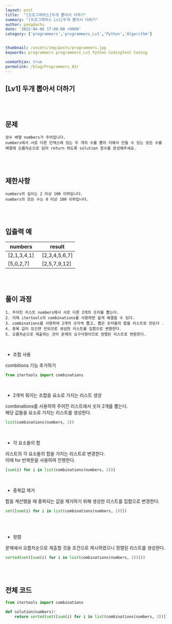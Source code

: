 ```yaml
---
layout: post
title:  "[프로그래머스]두개 뽑아서 더하기"
summary: "[프로그래머스 Lv1]두개 뽑아서 더하기"
author: pangdachu
date: '2022-04-06 17:00:00 +0900'
category: ['programmers','programmers_Lv1','Python','Algorithm']


thumbnail: /assets/img/posts/programmers.jpg
keywords: programmers programmers_Lv1 Python CodingTest Coding

usemathjax: true
permalink: /blog/Programmers_03/
---
```


## [Lv1] 두개 뽑아서 더하기 
<br>
<br>


문제
---------
```
정수 배열 numbers가 주어집니다.     
numbers에서 서로 다른 인덱스에 있는 두 개의 수를 뽑아 더해서 만들 수 있는 모든 수를     
배열에 오름차순으로 담아 return 하도록 solution 함수를 완성해주세요.        
```
<br>
<br>

제한사항
---------
```
numbers의 길이는 2 이상 100 이하입니다.         
numbers의 모든 수는 0 이상 100 이하입니다.
```
<br>
<br>

입출력 예
---------

|  numbers&nbsp;&nbsp;|  result  |      
|---------|---------|         
|  [2,1,3,4,1]&nbsp;&nbsp;|  [2,3,4,5,6,7]  |      
|  [5,0,2,7]&nbsp;&nbsp;|  [2,5,7,9,12]  |    
             
<br>
<br>

풀이 과정
---------
```
1. 주어진 리스트 numbers에서 서로 다른 2개의 숫자를 뽑는다.        
2. 이때 itertools의 combinations를 사용하면 쉽게 해결할 수 있다.        
3. combinations를 사용하여 2개의 숫자씩 뽑고, 뽑은 숫자들의 합을 리스트로 만든다 .      
4. 중복 값이 있으면 안되므로 생성한 리스트를 집합으로 변환한다.     
5. 오름차순으로 제출하는 것이 문제의 요구사항이므로 정렬된 리스트로 변환한다.       
```
<br>

* 조합 사용

combitions 기능 추가하기

```python
from itertools import combinations
```
<br>

* 2개씩 묶이는 조합을 요소로 가지는 리스트 생성

combinations를 사용하여 주어진 리스트에서 숫자 2개를 뽑는다.        
해당 값들을 요소로 가지는 리스트를 생성한다.        

```python
list(combinations(numbers, 2))
```
<br>

* 각 요소들의 합

리스트의 각 요소들의 합을 가지는 리스트로 변경한다.     
이때 for 반복문을 사용하여 진행한다.        

```python
[sum(i) for i in list(combinations(numbers, 2))]
```
<br>

* 중복값 제거   

합을 계산했을 때 중복되는 값을 제거하기 위해 생성한 리스트를 집합으로 변경한다.          

```python
set([sum(i) for i in list(combinations(numbers, 2))])
```
<br>
<br>

* 정렬  

문제에서 오름차순으로 제출할 것을 조건으로 제시하였으니 정렬된 리스트를 생성한다.        

```python
sorted(set([sum(i) for i in list(combinations(numbers, 2))]))
```
<br>
<br>

전체 코드
---------
```python
from itertools import combinations

def solution(numbers):
    return sorted(set([sum(i) for i in list(combinations(numbers, 2))]))
```

